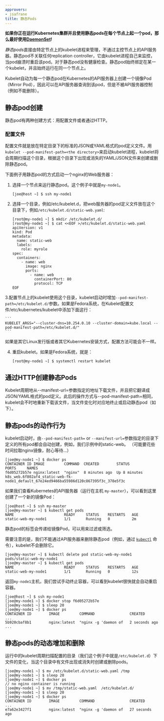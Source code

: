 ```yaml
---
approvers:
- jsafrane
title: 静态Pods
---
```


**如果你正在运行Kubernetes集群并且使用静态pods在每个节点上起一个pod，那么最好使用[DaemonSet](/cn/docs/concepts/workloads/controllers/daemonset/)!**

*静态pods*直接由特定节点上的kubelet进程来管理，不通过主控节点上的API服务器。静态pod不关联任何replication controller，它由kubelet进程自己来监控，当pod崩溃时重启该pod。对于静态pod没有健康检查。静态pod始终绑定在某一个kubelet，并且始终运行在同一个节点上。

Kubelet自动为每一个静态pod在Kubernetes的API服务器上创建一个镜像Pod（Mirror Pod），因此可以在API服务器查询到该pod，但是不被API服务器控制（例如不能删除）。

## 静态pod创建

静态pod有两种创建方式：用配置文件或者通过HTTP。

### 配置文件

配置文件就是放在特定目录下的标准的JSON或YAML格式的pod定义文件。用`kubelet --pod-manifest-path=<the directory>`来启动kubelet进程，kubelet将会周期扫描<the directory>这个目录，根据这个目录下出现或消失的YAML/JSON文件来创建或删除静态pod。

下面例子用静态pod的方式启动一个nginx的Web服务器：

1. 选择一个节点来运行静态pod。这个例子中就是`my-node1`。

    ```
    [joe@host ~] $ ssh my-node1
    ```

2. 选择一个目录，例如/etc/kubelet.d，把web服务器的pod定义文件放在这个目录下，例如`/etc/kubelet.d/static-web.yaml`:

    ```
    [root@my-node1 ~] $ mkdir /etc/kubelet.d/
    [root@my-node1 ~] $ cat <<EOF >/etc/kubelet.d/static-web.yaml
    apiVersion: v1
    kind: Pod
    metadata:
      name: static-web
      labels:
        role: myrole
    spec:
      containers:
        - name: web
          image: nginx
          ports:
            - name: web
              containerPort: 80
              protocol: TCP
    EOF
    ```

3.配置节点上的kubelet使用这个目录，kubelet启动时增加`--pod-manifest-path=/etc/kubelet.d/`参数。如果是Fedora系统，在Kubelet配置文件/etc/kubernetes/kubelet中添加下面这行：
	
    ```
    KUBELET_ARGS="--cluster-dns=10.254.0.10 --cluster-domain=kube.local --pod-manifest-path=/etc/kubelet.d/"
    ```

如果是其它Linux发行版或者其它Kubernetes安装方式，配置方法可能会不一样。

4. 重启kubelet。如果是Fedora系统，就是：

    ```
    [root@my-node1 ~] $ systemctl restart kubelet
    ```

## 通过HTTP创建静态Pods

Kubelet周期地从--manifest-url=<URL>参数指定的地址下载文件，并且把它翻译成JSON/YAML格式的pod定义。此后的操作方式与--pod-manifest-path=<directory>相同，kubelet会不时地重新下载该文件，当文件变化时对应地终止或启动静态pod（如下）。

## 静态pods的动作行为

kubelet启动时，由`--pod-manifest-path=` or `--manifest-url=`参数指定的目录下定义的所有pod都会自动创建，例如，我们示例中的static-web。 （可能要花些时间拉取nginx镜像，耐心等待...）

```shell
[joe@my-node1 ~] $ docker ps
CONTAINER ID IMAGE         COMMAND  CREATED        STATUS         PORTS     NAMES
f6d05272b57e nginx:latest  "nginx"  8 minutes ago  Up 8 minutes             k8s_web.6f802af4_static-web-fk-node1_default_67e24ed9466ba55986d120c867395f3c_378e5f3c
```

如果我们查看Kubernetes的API服务器（运行在主机 `my-master`），可以看到这里创建了一个新的镜像Pod：

```shell
[joe@host ~] $ ssh my-master
[joe@my-master ~] $ kubectl get pods
NAME                       READY     STATUS    RESTARTS   AGE
static-web-my-node1        1/1       Running   0          2m
```

静态pod的标签会传递给镜像Pod，可以用来过滤或筛选。

需要注意的是，我们不能通过API服务器来删除静态pod（例如，通过 [`kubectl`](/docs/user-guide/kubectl/) 命令），kubelet不会删除它。

```shell
[joe@my-master ~] $ kubectl delete pod static-web-my-node1
pods/static-web-my-node1
[joe@my-master ~] $ kubectl get pods
NAME                       READY     STATUS    RESTARTS   AGE
static-web-my-node1        1/1       Running   0          12s
```

返回`my-node1`主机，我们尝试手动终止容器，可以看到kubelet很快就会自动重启容器。

```shell
[joe@host ~] $ ssh my-node1
[joe@my-node1 ~] $ docker stop f6d05272b57e
[joe@my-node1 ~] $ sleep 20
[joe@my-node1 ~] $ docker ps
CONTAINER ID        IMAGE         COMMAND                CREATED       ...
5b920cbaf8b1        nginx:latest  "nginx -g 'daemon of   2 seconds ago ...
```

## 静态pods的动态增加和删除

运行中的kubelet周期扫描配置的目录（我们这个例子中就是`/etc/kubelet.d`）下文件的变化，当这个目录中有文件出现或消失时创建或删除pods。

```shell
[joe@my-node1 ~] $ mv /etc/kubelet.d/static-web.yaml /tmp
[joe@my-node1 ~] $ sleep 20
[joe@my-node1 ~] $ docker ps
// no nginx container is running
[joe@my-node1 ~] $ mv /tmp/static-web.yaml  /etc/kubelet.d/
[joe@my-node1 ~] $ sleep 20
[joe@my-node1 ~] $ docker ps
CONTAINER ID        IMAGE         COMMAND                CREATED           ...
e7a62e3427f1        nginx:latest  "nginx -g 'daemon of   27 seconds ago
```

